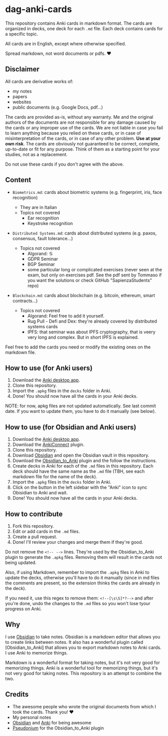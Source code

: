 # dag-anki-cards
This repository contains Anki cards in markdown format. The cards are organized in decks, one deck for each `.md` file. Each deck contains cards for a specific topic.

All cards are in English, except where otherwise specified.

Spread markdown, not word documents or pdfs. :heart:

## Disclaimer
All cards are derivative works of:
- my notes
- papers
- websites
- public documents (e.g. Google Docs, pdf...) 

The cards are provided as-is, without any warranty. Me and the original authors of the documents are not responsible for any damage caused by the cards or any improper use of the cards. We are not liable in case you fail to learn anything because you relied on these cards, or in case of misinterpretation of the cards, or in case of any other problem. **Use at your own risk**.
The cards are obviously not guaranteed to be correct, complete, up-to-date or fit for any purpose. 
Think of them as a starting point for your studies, not as a replacement.

Do not use these cards if you don't agree with the above.

## Content
- `Biometrics.md`: cards about biometric systems (e.g. fingerprint, iris, face recognition)
  - They are in Italian
  - Topics not covered
    - Ear recognition
    - Keystroke recognition
- `Distributed Systems.md`: cards about distributed systems (e.g. paxos, consensus, fault tolerance...)
  - Topics not covered
    - Algorand: ♋
    - GDPR Seminar
    - BGP Seminar
    - some particular long or complicated exercises (never seen at the exam, but only on exercises pdf. See the pdf sent by Tommaso if you want the solutions or check GitHub "SapienzaStudents" repo)

- `Blockchain.md`: cards about blockchain (e.g. bitcoin, ethereum, smart contracts...)
  - Topics not covered
    - Algorand: Feel free to add it yourself.
    - Rug Pull - Defi and Dex: they're already covered by distributed systems cards
    - IPFS: that seminar was about IPFS cryptography, that is veery very long and complex. But in short IPFS is explained.

Feel free to add the cards you need or modify the existing ones on the markdown file.

## How to use (for Anki users)
1. Download the [Anki desktop app](https://apps.ankiweb.net/).
2. Clone this repository.
3. Import the `.apkg` files in the `decks` folder in Anki.
4. Done! You should now have all the cards in your Anki decks.

NOTE: for now, apkg files are not updated automatically. See last commit date. If you want to update them, you have to do it manually (see below).

## How to use (for Obsidian and Anki users)
1. Download the [Anki desktop app](https://apps.ankiweb.net/).
2. Download the [AnkiConnect](https://ankiweb.net/shared/info/2055492159) plugin.
3. Clone this repository.
4. Download [Obsidian](https://obsidian.md/) and open the Obsidian vault in this repository.
5. Download the [Obsidian_to_Anki](https://github.com/Pseudonium/Obsidian_to_Anki/) plugin and the follow the instructions.
6. Create decks in Anki for each of the `.md` files in this repository. Each deck should have the same name as the `.md` file (TBH, see each markdown file for the name of the deck).
7. Import the `.apkg` files in the `decks` folder in Anki.
8. Click on the button in the left sidebar with the "Anki" icon to sync Obisidian to Anki and wait.
9. Done! You should now have all the cards in your Anki decks.

## How to contribute
1. Fork this repository.
2. Edit or add cards in the `.md` files.
3. Create a pull request.
4. Done! I'll review your changes and merge them if they're good.

Do not remove the `<!-- -->` lines. They're used by the Obsidian_to_Anki plugin to generate the `.apkg` files. Removing them will result in the cards not being updated.

Also, if using Markdown, remember to import the `.apkg` files in Anki to update the decks, otherwise you'll have to do it manually (since in md files the comments are present, so the extension thinks the cards are already in the deck).

If you need it, use this regex to remove them: `<!--[\s\S]*?-->` and after you're done, undo the changes to the `.md` files so you won't lose tyour progress on Anki.

## Why
I use [Obsidian](https://obsidian.md/) to take notes. Obsidian is a markdown editor that allows you to create links between notes. It also has a wonderful plugin called [Obsidian_to_Anki] that allows you to export markdown notes to Anki cards. I use Anki to memorize things.

Markdown is a wonderful format for taking notes, but it's not very good for memorizing things. Anki is a wonderful tool for memorizing things, but it's not very good for taking notes. This repository is an attempt to combine the two.

## Credits
- The awesome people who wrote the original documents from which I took the cards. Thank you! :heart:
- My personal notes
- [Obsidian](https://obsidian.md/) and [Anki](https://apps.ankiweb.net/) for being awesome
- [Pseudonium](https://github.com/Pseudonium) for the Obsidian_to_Anki plugin 

